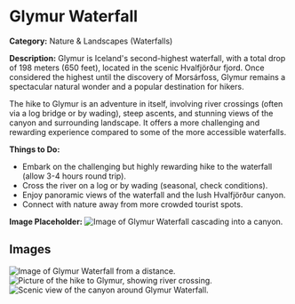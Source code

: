 # Glymur Waterfall

**Category:** Nature & Landscapes (Waterfalls)

**Description:**
Glymur is Iceland's second-highest waterfall, with a total drop of 198 meters (650 feet), located in the scenic Hvalfjörður fjord. Once considered the highest until the discovery of Morsárfoss, Glymur remains a spectacular natural wonder and a popular destination for hikers.

The hike to Glymur is an adventure in itself, involving river crossings (often via a log bridge or by wading), steep ascents, and stunning views of the canyon and surrounding landscape. It offers a more challenging and rewarding experience compared to some of the more accessible waterfalls.

**Things to Do:**
*   Embark on the challenging but highly rewarding hike to the waterfall (allow 3-4 hours round trip).
*   Cross the river on a log or by wading (seasonal, check conditions).
*   Enjoy panoramic views of the waterfall and the lush Hvalfjörður canyon.
*   Connect with nature away from more crowded tourist spots.

**Image Placeholder:**
![Image of Glymur Waterfall cascading into a canyon.](placeholder_glymur.jpg)

## Images

![Image of Glymur Waterfall from a distance.](https://via.placeholder.com/600x400?text=Glymur+Waterfall+1)
![Picture of the hike to Glymur, showing river crossing.](https://via.placeholder.com/600x400?text=Glymur+Hike+2)
![Scenic view of the canyon around Glymur Waterfall.](https://via.placeholder.com/600x400?text=Glymur+Canyon+3) 